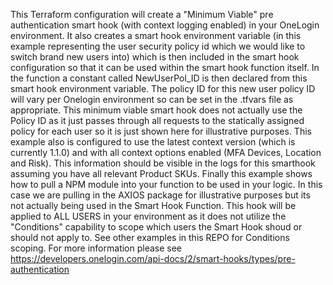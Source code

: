 This Terraform configuration will create a "Minimum Viable" pre authentication smart hook (with context logging enabled) in 
your OneLogin environment. It also creates a smart hook environment variable (in this example representing the user security 
policy id which we would like to switch brand new users into) which is then included in the smart hook configuration so that it 
can be used within the smart hook function itself. In the function a constant called NewUserPol_ID is then declared from this smart hook 
environment variable. The policy ID for this new user policy ID will vary per Onelogin environment so can be set in the .tfvars file as 
appropriate. This minimum viable smart hook does not actually use the Policy ID as it just passes through all requests to the 
statically assigned policy for each user so it is just shown here for illustrative purposes. This example also is configured to use 
the latest context version (which is currently 1.1.0) and with all context options enabled (MFA Devices, Location and Risk). This information 
should be visible in the logs for this smarthook assuming you have all relevant Product SKUs. Finally this example shows how to pull a 
NPM module into your function to be used in your logic. In this case we are pulling in the AXIOS package for illustrative purposes
but its not actually being used in the Smart Hook Function. This hook will be applied to ALL USERS in your environment as it does not
utilize the "Conditions" capability to scope which users the Smart Hook shoud or should not apply to. See other examples in this REPO
for Conditions scoping.
For more information please see https://developers.onelogin.com/api-docs/2/smart-hooks/types/pre-authentication
